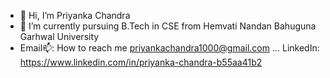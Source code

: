 


- 👋 Hi, I’m Priyanka Chandra 
- 🌱 I’m currently pursuing B.Tech in CSE
                 from 
     Hemvati Nandan Bahuguna Garhwal University
- Email📫: How to reach me priyankachandra1000@gmail.com  ...
  LinkedIn: https://www.linkedin.com/in/priyanka-chandra-b55aa41b2
